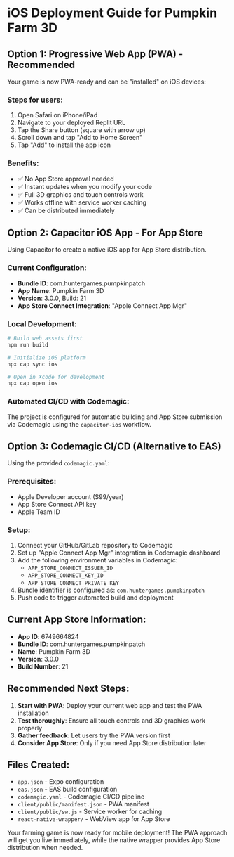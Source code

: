 # iOS Deployment Guide for Pumpkin Farm 3D

## Option 1: Progressive Web App (PWA) - Recommended 

Your game is now PWA-ready and can be "installed" on iOS devices:

### Steps for users:
1. Open Safari on iPhone/iPad
2. Navigate to your deployed Replit URL
3. Tap the Share button (square with arrow up)
4. Scroll down and tap "Add to Home Screen"
5. Tap "Add" to install the app icon

### Benefits:
- ✅ No App Store approval needed
- ✅ Instant updates when you modify your code
- ✅ Full 3D graphics and touch controls work
- ✅ Works offline with service worker caching
- ✅ Can be distributed immediately

## Option 2: Capacitor iOS App - For App Store

Using Capacitor to create a native iOS app for App Store distribution.

### Current Configuration:
- **Bundle ID**: com.huntergames.pumpkinpatch  
- **App Name**: Pumpkin Farm 3D
- **Version**: 3.0.0, Build: 21
- **App Store Connect Integration**: "Apple Connect App Mgr"

### Local Development:
```bash
# Build web assets first
npm run build

# Initialize iOS platform
npx cap sync ios

# Open in Xcode for development
npx cap open ios
```

### Automated CI/CD with Codemagic:
The project is configured for automatic building and App Store submission via Codemagic using the `capacitor-ios` workflow.

## Option 3: Codemagic CI/CD (Alternative to EAS)

Using the provided `codemagic.yaml`:

### Prerequisites:
- Apple Developer account ($99/year)
- App Store Connect API key
- Apple Team ID

### Setup:
1. Connect your GitHub/GitLab repository to Codemagic
2. Set up "Apple Connect App Mgr" integration in Codemagic dashboard
3. Add the following environment variables in Codemagic:
   - `APP_STORE_CONNECT_ISSUER_ID`
   - `APP_STORE_CONNECT_KEY_ID`
   - `APP_STORE_CONNECT_PRIVATE_KEY`
4. Bundle identifier is configured as: `com.huntergames.pumpkinpatch`
5. Push code to trigger automated build and deployment

## Current App Store Information:
- **App ID**: 6749664824
- **Bundle ID**: com.huntergames.pumpkinpatch
- **Name**: Pumpkin Farm 3D
- **Version**: 3.0.0
- **Build Number**: 21

## Recommended Next Steps:

1. **Start with PWA**: Deploy your current web app and test the PWA installation
2. **Test thoroughly**: Ensure all touch controls and 3D graphics work properly
3. **Gather feedback**: Let users try the PWA version first
4. **Consider App Store**: Only if you need App Store distribution later

## Files Created:
- `app.json` - Expo configuration
- `eas.json` - EAS build configuration  
- `codemagic.yaml` - Codemagic CI/CD pipeline
- `client/public/manifest.json` - PWA manifest
- `client/public/sw.js` - Service worker for caching
- `react-native-wrapper/` - WebView app for App Store

Your farming game is now ready for mobile deployment! The PWA approach will get you live immediately, while the native wrapper provides App Store distribution when needed.